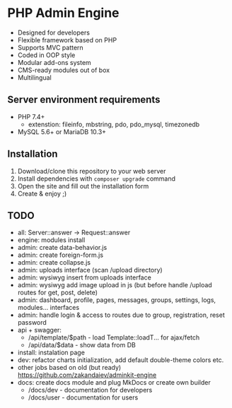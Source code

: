 # PHP Admin Engine
* Designed for developers
* Flexible framework based on PHP
* Supports MVC pattern
* Coded in OOP style
* Modular add-ons system
* CMS-ready modules out of box
* Multilingual

## Server environment requirements
* PHP 7.4+
  * extenstion: fileinfo, mbstring, pdo, pdo_mysql, timezonedb
* MySQL 5.6+ or MariaDB 10.3+

## Installation
1. Download/clone this repository to your web server
2. Install dependencies with `composer upgrade` command
3. Open the site and fill out the installation form
4. Create & enjoy ;)

## TODO
* all: Server::answer -> Request::answer
* engine: modules install
* admin: create data-behavior.js
* admin: create foreign-form.js
* admin: create collapse.js
* admin: uploads interface (scan /upload directory)
* admin: wysiwyg insert from uploads interface
* admin: wysiwyg add image upload in js (but before handle /upload routes for get, post, delete)
* admin: dashboard, profile, pages, messages, groups, settings, logs, modules... interfaces
* admin: handle login & access to routes due to group, registration, reset password
* api + swagger:
  * /api/template/$path - load Template::loadT... for ajax/fetch
  * /api/data/$data - show data from DB
* install: instalation page
* dev: refactor charts initialization, add default double-theme colors etc.
* other jobs based on old (but ready) https://github.com/zakandaiev/adminkit-engine
* docs: create docs module and plug MkDocs or create own builder
  * /docs/dev - documentation for developers
  * /docs/user - documentation for users
